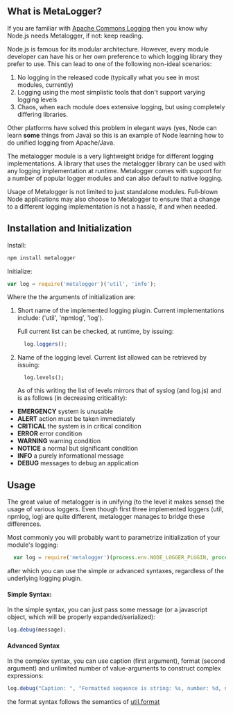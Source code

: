## What is MetaLogger?

If you are familiar with [Apache Commons Logging](http://commons.apache.org/proper/commons-logging/) then you know 
why Node.js needs Metalogger, if not: keep reading.

Node.js is famous for its modular architecture. However, every module developer can have his or her own  preference 
to which logging library they prefer to use. This can lead to one of the following non-ideal scenarios:

1. No logging in the released code (typically what you see in most modules, currently)
2. Logging using the most simplistic tools that don't support varying logging levels
3. Chaos, when each module does extensive logging, but using completely differing libraries.

Other platforms have solved this problem in elegant ways (yes, Node can learn **some** things from Java) so this is
an example of Node learning how to do unified logging from Apache/Java.

The metalogger module is a very lightweight bridge for different logging implementations. A library that 
uses the metalogger library can be used with any logging implementation at runtime. Metalogger comes with support
for a number of popular logger modules and can also default to native logging.

Usage of Metalogger is not limited to just standalone modules. Full-blown Node applications may also choose to 
Metalogger to ensure that a change to a different logging implementation is not a hassle, if and when needed.

## Installation and Initialization

Install:

```bash
npm install metalogger
```

Initialize: 

```javascript
var log = require('metalogger')('util', 'info');
```

Where the the arguments of initialization are:

1. Short name of the implemented logging plugin. Current implementations include:  ('util', 'npmlog', 'log'). 

    Full current list can be checked, at runtime, by issuing: 
    
    ```javascript
      log.loggers();
    ```
    
1. Name of the logging level. Current list allowed can be retrieved by issuing:

    ```
      log.levels();
    ```    
    
    As of this writing the list of levels mirrors that of syslog (and log.js) and is as follows (in decreasing criticality):
    
- __EMERGENCY__  system is unusable
- __ALERT__ action must be taken immediately
- __CRITICAL__ the system is in critical condition
- __ERROR__ error condition
- __WARNING__ warning condition
- __NOTICE__ a normal but significant condition
- __INFO__ a purely informational message
- __DEBUG__ messages to debug an application

## Usage

The great value of metalogger is in unifying (to the level it makes sense) the usage of various loggers. Even though first 
three implemented loggers (util, npmlog, log) are quite different, metalogger manages to bridge these differences.

Most commonly you will probably want to parametrize initialization of your module's logging:

```javascript
  var log = require('metalogger')(process.env.NODE_LOGGER_PLUGIN, process.env.NODE_LOGGER_LEVEL);
```

after which you can use the simple or advanced syntaxes, regardless of the underlying logging plugin.

#### Simple Syntax:

In the simple syntax, you can just pass some message (or a javascript object, which will be properly expanded/serialized):
```javascript
log.debug(message);
```

#### Advanced Syntax

In the complex syntax, you can use caption (first argument), format (second argument) and unlimited number of value-arguments
to construct complex expressions:

```javascript
log.debug("Caption: ", "Formatted sequence is string: %s, number: %d, number2: %d", somestring, somenumber, othernumber);
```
the format syntax follows the semantics of [util.format](http://nodejs.org/api/util.html#util_util_inspect_object_options)

